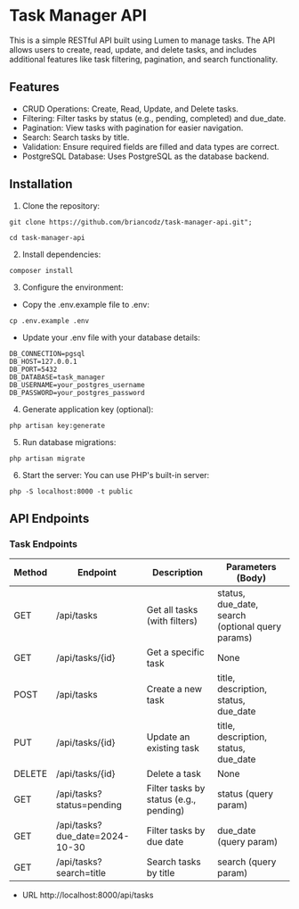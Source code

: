 # Task Manager API
This is a simple RESTful API built using Lumen to manage tasks. The API allows users to create, read, update, and delete tasks, and includes additional features like task filtering, pagination, and search functionality.

## Features
- CRUD Operations: Create, Read, Update, and Delete tasks.
- Filtering: Filter tasks by status (e.g., pending, completed) and due_date.
- Pagination: View tasks with pagination for easier navigation.
- Search: Search tasks by title.
- Validation: Ensure required fields are filled and data types are correct.
- PostgreSQL Database: Uses PostgreSQL as the database backend.

## Installation

1. Clone the repository:
```
git clone https://github.com/briancodz/task-manager-api.git"; 
``` 
```
cd task-manager-api
```

2. Install dependencies:

``` 
composer install
```

3. Configure the environment:

- Copy the .env.example file to .env:

```
cp .env.example .env
```
- Update your .env file with your database details:

```
DB_CONNECTION=pgsql
DB_HOST=127.0.0.1
DB_PORT=5432
DB_DATABASE=task_manager
DB_USERNAME=your_postgres_username
DB_PASSWORD=your_postgres_password
```


4. Generate application key (optional):

```
php artisan key:generate
```

5. Run database migrations:


```
php artisan migrate
```

6. Start the server: You can use PHP's built-in server:


```
php -S localhost:8000 -t public
```

## API Endpoints

### Task Endpoints

| Method | Endpoint               | Description                        | Parameters (Body)                                         |
|--------|------------------------|------------------------------------|-----------------------------------------------------------|
| GET    | /api/tasks              | Get all tasks (with filters)       | status, due_date, search (optional query params)           |
| GET    | /api/tasks/{id}         | Get a specific task                | None                                                      |
| POST   | /api/tasks              | Create a new task                  | title, description, status, due_date                       |
| PUT    | /api/tasks/{id}         | Update an existing task            | title, description, status, due_date                       |
| DELETE | /api/tasks/{id}         | Delete a task                      | None                                                      |
| GET    | /api/tasks?status=pending | Filter tasks by status (e.g., pending) | status (query param)                                       |
| GET    | /api/tasks?due_date=2024-10-30 | Filter tasks by due date          | due_date (query param)                                     |
| GET    | /api/tasks?search=title | Search tasks by title              | search (query param)                                       |



- URL http://localhost:8000/api/tasks